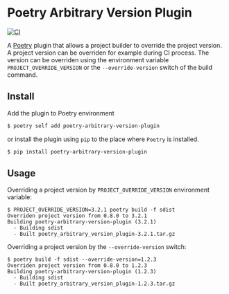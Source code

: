 # Poetry Arbitrary Version Plugin

[![CI](https://github.com/godfryd/poetry-arbitrary-version-plugin/actions/workflows/build.yml/badge.svg)](https://github.com/godfryd/poetry-arbitrary-version-plugin/actions/workflows/build.yml)

A [Poetry](https://python-poetry.org/) plugin that allows a project
builder to override the project version.  A project version can be
overriden for example during CI process. The version can be overriden
using the environment variable `PROJECT_OVERRIDE_VERSION` or
the `--override-version` switch of the build command.

## Install

Add the plugin to Poetry environment

```sh
$ poetry self add poetry-arbitrary-version-plugin
```

or install the plugin using `pip` to the place where `Poetry` is installed.

```sh
$ pip install poetry-arbitrary-version-plugin
```

## Usage

Overriding a project version by `PROJECT_OVERRIDE_VERSION` environment variable:

```console
$ PROJECT_OVERRIDE_VERSION=3.2.1 poetry build -f sdist
Overriden project version from 0.8.0 to 3.2.1
Building poetry-arbitrary-version-plugin (3.2.1)
  - Building sdist
  - Built poetry_arbitrary_version_plugin-3.2.1.tar.gz
```

Overriding a project version by the `--override-version` switch:

```console
$ poetry build -f sdist --override-version=1.2.3
Overriden project version from 0.8.0 to 1.2.3
Building poetry-arbitrary-version-plugin (1.2.3)
  - Building sdist
  - Built poetry_arbitrary_version_plugin-1.2.3.tar.gz
```
